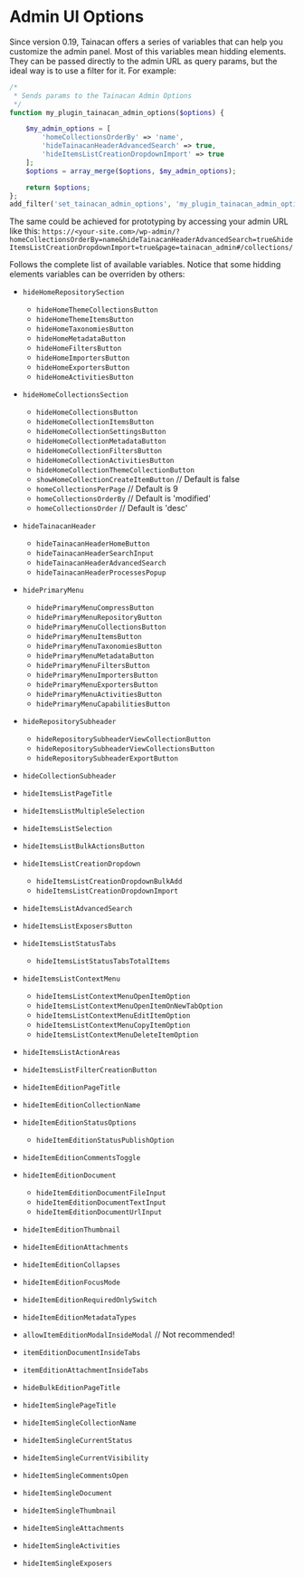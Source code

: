 # Admin UI Options

Since version 0.19, Tainacan offers a series of variables that can help you customize the admin panel. Most of this variables mean hidding elements. They can be passed directly to the admin URL as query params, but the ideal way is to use a filter for it. For example:

```php
/*
 * Sends params to the Tainacan Admin Options
 */
function my_plugin_tainacan_admin_options($options) {

	$my_admin_options = [
        'homeCollectionsOrderBy' => 'name',
        'hideTainacanHeaderAdvancedSearch' => true,
        'hideItemsListCreationDropdownImport' => true
    ];
	$options = array_merge($options, $my_admin_options);

	return $options;
};
add_filter('set_tainacan_admin_options', 'my_plugin_tainacan_admin_options');
```

The same could be achieved for prototyping by accessing your admin URL like this:
`https://<your-site.com>/wp-admin/?homeCollectionsOrderBy=name&hideTainacanHeaderAdvancedSearch=true&hideItemsListCreationDropdownImport=true&page=tainacan_admin#/collections/`

Follows the complete list of available variables. Notice that some hidding elements variables can be overriden by others:

- `hideHomeRepositorySection`
  - `hideHomeThemeCollectionsButton`
  - `hideHomeThemeItemsButton`
  - `hideHomeTaxonomiesButton`
  - `hideHomeMetadataButton`
  - `hideHomeFiltersButton`
  - `hideHomeImportersButton`
  - `hideHomeExportersButton`
  - `hideHomeActivitiesButton`
- `hideHomeCollectionsSection`
  - `hideHomeCollectionsButton`
  - `hideHomeCollectionItemsButton`
  - `hideHomeCollectionSettingsButton`
  - `hideHomeCollectionMetadataButton`
  - `hideHomeCollectionFiltersButton`
  - `hideHomeCollectionActivitiesButton`
  - `hideHomeCollectionThemeCollectionButton`
  - `showHomeCollectionCreateItemButton` // Default is false
  - `homeCollectionsPerPage` // Default is 9
  - `homeCollectionsOrderBy` // Default is 'modified'
  - `homeCollectionsOrder` // Default is 'desc'
- `hideTainacanHeader`
  - `hideTainacanHeaderHomeButton`
  - `hideTainacanHeaderSearchInput`
  - `hideTainacanHeaderAdvancedSearch`
  - `hideTainacanHeaderProcessesPopup`
- `hidePrimaryMenu`
  - `hidePrimaryMenuCompressButton`
  - `hidePrimaryMenuRepositoryButton`
  - `hidePrimaryMenuCollectionsButton`
  - `hidePrimaryMenuItemsButton`
  - `hidePrimaryMenuTaxonomiesButton`
  - `hidePrimaryMenuMetadataButton`
  - `hidePrimaryMenuFiltersButton`
  - `hidePrimaryMenuImportersButton`
  - `hidePrimaryMenuExportersButton`
  - `hidePrimaryMenuActivitiesButton`
  - `hidePrimaryMenuCapabilitiesButton`
- `hideRepositorySubheader`
  - `hideRepositorySubheaderViewCollectionButton`
  - `hideRepositorySubheaderViewCollectionsButton`
  - `hideRepositorySubheaderExportButton`
- `hideCollectionSubheader`

- `hideItemsListPageTitle`
- `hideItemsListMultipleSelection`
- `hideItemsListSelection`
- `hideItemsListBulkActionsButton`
- `hideItemsListCreationDropdown`
  - `hideItemsListCreationDropdownBulkAdd`
  - `hideItemsListCreationDropdownImport`
- `hideItemsListAdvancedSearch`
- `hideItemsListExposersButton`
- `hideItemsListStatusTabs`
  - `hideItemsListStatusTabsTotalItems`
- `hideItemsListContextMenu`
  - `hideItemsListContextMenuOpenItemOption`
  - `hideItemsListContextMenuOpenItemOnNewTabOption`
  - `hideItemsListContextMenuEditItemOption`
  - `hideItemsListContextMenuCopyItemOption`
  - `hideItemsListContextMenuDeleteItemOption`
- `hideItemsListActionAreas`
- `hideItemsListFilterCreationButton`

- `hideItemEditionPageTitle`
- `hideItemEditionCollectionName`
- `hideItemEditionStatusOptions`
  - `hideItemEditionStatusPublishOption`
- `hideItemEditionCommentsToggle`
- `hideItemEditionDocument`
  - `hideItemEditionDocumentFileInput`
  - `hideItemEditionDocumentTextInput`
  - `hideItemEditionDocumentUrlInput`
- `hideItemEditionThumbnail`
- `hideItemEditionAttachments`
- `hideItemEditionCollapses`
- `hideItemEditionFocusMode`
- `hideItemEditionRequiredOnlySwitch`
- `hideItemEditionMetadataTypes`
- `allowItemEditionModalInsideModal` // Not recommended!
- `itemEditionDocumentInsideTabs`
- `itemEditionAttachmentInsideTabs`

- `hideBulkEditionPageTitle`

- `hideItemSinglePageTitle`
- `hideItemSingleCollectionName`
- `hideItemSingleCurrentStatus`
- `hideItemSingleCurrentVisibility`
- `hideItemSingleCommentsOpen`
- `hideItemSingleDocument`
- `hideItemSingleThumbnail`
- `hideItemSingleAttachments`
- `hideItemSingleActivities`
- `hideItemSingleExposers`
